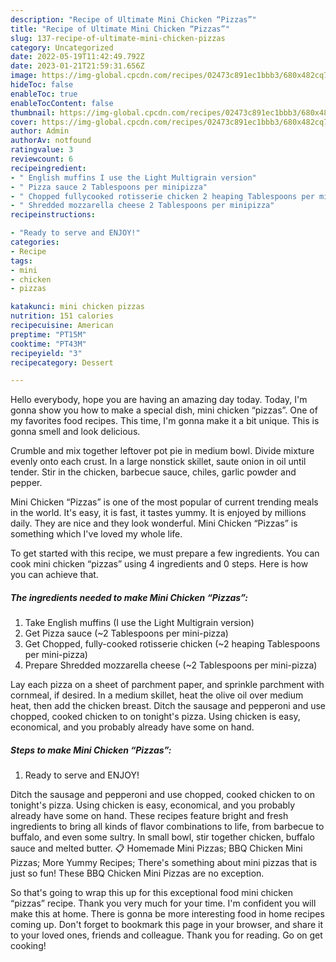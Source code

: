 ```yaml
---
description: "Recipe of Ultimate Mini Chicken “Pizzas”"
title: "Recipe of Ultimate Mini Chicken “Pizzas”"
slug: 137-recipe-of-ultimate-mini-chicken-pizzas
category: Uncategorized
date: 2022-05-19T11:42:49.792Z
date: 2023-01-21T21:59:31.656Z
image: https://img-global.cpcdn.com/recipes/02473c891ec1bbb3/680x482cq70/mini-chicken-pizzas-recipe-main-photo.jpg
hideToc: false
enableToc: true
enableTocContent: false
thumbnail: https://img-global.cpcdn.com/recipes/02473c891ec1bbb3/680x482cq70/mini-chicken-pizzas-recipe-main-photo.jpg
cover: https://img-global.cpcdn.com/recipes/02473c891ec1bbb3/680x482cq70/mini-chicken-pizzas-recipe-main-photo.jpg
author: Admin
authorAv: notfound
ratingvalue: 3
reviewcount: 6
recipeingredient:
- " English muffins I use the Light Multigrain version"
- " Pizza sauce 2 Tablespoons per minipizza"
- " Chopped fullycooked rotisserie chicken 2 heaping Tablespoons per minipizza"
- " Shredded mozzarella cheese 2 Tablespoons per minipizza"
recipeinstructions:

- "Ready to serve and ENJOY!"
categories:
- Recipe
tags:
- mini
- chicken
- pizzas

katakunci: mini chicken pizzas 
nutrition: 151 calories
recipecuisine: American
preptime: "PT15M"
cooktime: "PT43M"
recipeyield: "3"
recipecategory: Dessert

---
```



Hello everybody, hope you are having an amazing day today. Today, I'm gonna show you how to make a special dish, mini chicken “pizzas”. One of my favorites food recipes. This time, I'm gonna make it a bit unique. This is gonna smell and look delicious.

Crumble and mix together leftover pot pie in medium bowl. Divide mixture evenly onto each crust. In a large nonstick skillet, saute onion in oil until tender. Stir in the chicken, barbecue sauce, chiles, garlic powder and pepper.

Mini Chicken “Pizzas” is one of the most popular of current trending meals in the world. It's easy, it is fast, it tastes yummy. It is enjoyed by millions daily. They are nice and they look wonderful. Mini Chicken “Pizzas” is something which I've loved my whole life.


To get started with this recipe, we must prepare a few ingredients. You can cook mini chicken “pizzas” using 4 ingredients and 0 steps. Here is how you can achieve that.

<!--inarticleads1-->

##### The ingredients needed to make Mini Chicken “Pizzas”:

1. Take  English muffins (I use the Light Multigrain version)
1. Get  Pizza sauce (~2 Tablespoons per mini-pizza)
1. Get  Chopped, fully-cooked rotisserie chicken (~2 heaping Tablespoons per mini-pizza)
1. Prepare  Shredded mozzarella cheese (~2 Tablespoons per mini-pizza)


Lay each pizza on a sheet of parchment paper, and sprinkle parchment with cornmeal, if desired. In a medium skillet, heat the olive oil over medium heat, then add the chicken breast. Ditch the sausage and pepperoni and use chopped, cooked chicken to on tonight&#39;s pizza. Using chicken is easy, economical, and you probably already have some on hand. 

<!--inarticleads2-->

##### Steps to make Mini Chicken “Pizzas”:


1. Ready to serve and ENJOY!

Ditch the sausage and pepperoni and use chopped, cooked chicken to on tonight&#39;s pizza. Using chicken is easy, economical, and you probably already have some on hand. These recipes feature bright and fresh ingredients to bring all kinds of flavor combinations to life, from barbecue to buffalo, and even some sultry. In small bowl, stir together chicken, buffalo sauce and melted butter. 📋 Homemade Mini Pizzas; BBQ Chicken Mini Pizzas; More Yummy Recipes; There&#39;s something about mini pizzas that is just so fun! These BBQ Chicken Mini Pizzas are no exception. 

So that's going to wrap this up for this exceptional food mini chicken “pizzas” recipe. Thank you very much for your time. I'm confident you will make this at home. There is gonna be more interesting food in home recipes coming up. Don't forget to bookmark this page in your browser, and share it to your loved ones, friends and colleague. Thank you for reading. Go on get cooking!
